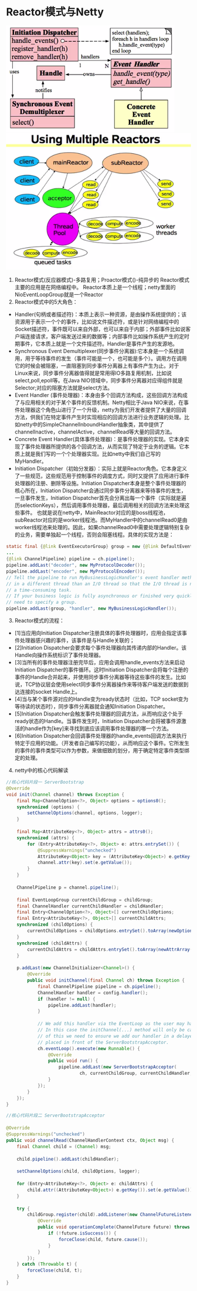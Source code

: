 # Reactor模式与Netty
![image](https://github.com/Miraclelucy/funny-java/blob/master/images/netty04-01.PNG)
![image](https://github.com/Miraclelucy/funny-java/blob/master/images/netty04-02.PNG)
1. Reactor模式(反应器模式)-多路复用；Proactor模式()-纯异步的
Reactor模式主要的应用是在网络编程中。
Reactor本质上是一个线程；netty里面的NioEventLoopGroup就是一个Reactor
2. Reactor模式中的5大角色：
- Handler(句柄或者描述符)：本质上表示一种资源，是由操作系统提供的；该资源用于表示一个个的事件，比如说文件描述符，或是针对网络编程中的Socket描述符，事件既可以来自外部，也可以来自于内部；外部事件比如说客户端连接请求，客户端发送过来的数据等；内部事件比如操作系统产生的定时期事件，它本质上就是一个文件描述符。Handler是事件产生的发源地。
- Synchronous Event Demultiplexer(同步事件分离器):它本身是一个系统调用，用于等待事件的发生（事件可能是一个，也可能是多个）。调用方在调用它的时候会被阻塞，一直阻塞到同步事件分离器上有事件产生为止。对于Linux来说，同步事件分离器值得就是常用得IO多路复用机制，比如说select,poll,epoll等。在Java NIO领域中，同步事件分离器对应得组件就是Selector;对应的阻塞方法就是select方法。
- Event Handler (事件处理器)：本身由多个回调方法构成，这些回调方法构成了与应用相关的对于某个事件的反馈机制。Netty相比于Java NIO来说，在事件处理器这个角色山进行了一个升级，netty为我们开发者提供了大量的回调方法，供我们在特定事件产生时实现相应的回调方法进行业务逻辑的处理。比如netty中的SimpleChannelInboundHandler<HttpObject>抽象类，其中提供了channelInactive，channelActive，channelRead等大量的回调方法。
- Concrete Event Handler(具体事件处理器)：是事件处理器的实现。它本身实现了事件处理器所提供的各个回调方法，从而实现了特定于业务的逻辑。它本质上就是我们写的一个个处理器实现。比如netty中我们自己写的MyHandler。
- Initiation Dispatcher（初始分发器）：实际上就是Reactor角色。它本身定义了一些规范，这些规范用于控制事件的调度方式，同时又提供了应用进行事件处理器的注册、删除等设施。Initiation Dispatcher本身是整个事件处理器的核心所在，Initiation Dispatcher会通过同步事件分离器来等待事件的发生，一旦事件发生，Initiation Dispatcher首先会分离出每一个事件（实际就是遍历selectionKeys），然后调用事件处理器，最后调用相关的回调方法来处理这些事件。 也就是说在netty中，MainReactor对应的是boss线程池，subReactor对应的是worker线程池。而MyHandler中的channelRead0是由worker线程池来处理的。因此，如果channelRead0中需要处理逻辑特别复杂的业务，需要单独起一个线程，否则会阻塞线程。具体的实现方法是：
```java
static final {@link EventExecutorGroup} group = new {@link DefaultEventExecutorGroup}(16);
...
{@link ChannelPipeline} pipeline = ch.pipeline();
pipeline.addLast("decoder", new MyProtocolDecoder());
pipeline.addLast("encoder", new MyProtocolEncoder());
// Tell the pipeline to run MyBusinessLogicHandler's event handler methods
// in a different thread than an I/O thread so that the I/O thread is not blocked by
// a time-consuming task.
// If your business logic is fully asynchronous or finished very quickly, you don't
// need to specify a group.
pipeline.addLast(group, "handler", new MyBusinessLogicHandler());
```
3. Reactor模式的流程：
- [1]当应用向Initiation Dispatcher注册具体的事件处理器时，应用会指定该事件处理器感兴趣的事件，该事件是与Handle关联的；
- [2]Initiation Dispatcher会要求每个事件处理器向其传递内部的Handler。该Handle向操作系统标识了事件处理器。
- [3]当所有的事件处理器注册完毕后，应用会调用handle_events方法来启动Initiation Dispatcher的事件循环。这时Initiation Dispatcher会将每个注册的事件的Handle合并起来，并使用同步事件分离器等待这些事件的发生。比如说，TCP协议层会使用select同步事件分离器操作来等待客户端发送的数据到达连接的socket Handle上。
- [4]当与某个事件源对应的Handle变为ready状态时（比如，TCP socket变为等待读的状态时），同步事件分离器就会通知Initiation Dispatcher。
- [5]Initiation Dispatcher会触发事件处理器的回调方法，从而响应这个处于ready状态的Handle。当事件发生时，Initiation Dispatcher会将被事件源激活的handle作为[key]来寻找到底应该调用事件处理器的哪一个方法。
- [6]Initiation Dispatcher会回调事件处理器的handle_events回调方法来执行特定于应用的功能。（开发者自己编写的功能），从而响应这个事件。它所发生的事件的事件类型可以作为参数，来做细致的划分，用于确定特定事件类型绑定的处理。
4. netty中的核心代码解读
```java
//核心代码片段一 ServerBootstrap
@Override
void init(Channel channel) throws Exception {
    final Map<ChannelOption<?>, Object> options = options0();
    synchronized (options) {
        setChannelOptions(channel, options, logger);
    }

    final Map<AttributeKey<?>, Object> attrs = attrs0();
    synchronized (attrs) {
        for (Entry<AttributeKey<?>, Object> e: attrs.entrySet()) {
            @SuppressWarnings("unchecked")
            AttributeKey<Object> key = (AttributeKey<Object>) e.getKey();
            channel.attr(key).set(e.getValue());
        }
    }

    ChannelPipeline p = channel.pipeline();

    final EventLoopGroup currentChildGroup = childGroup;
    final ChannelHandler currentChildHandler = childHandler;
    final Entry<ChannelOption<?>, Object>[] currentChildOptions;
    final Entry<AttributeKey<?>, Object>[] currentChildAttrs;
    synchronized (childOptions) {
        currentChildOptions = childOptions.entrySet().toArray(newOptionArray(childOptions.size()));
    }
    synchronized (childAttrs) {
        currentChildAttrs = childAttrs.entrySet().toArray(newAttrArray(childAttrs.size()));
    }

    p.addLast(new ChannelInitializer<Channel>() {
        @Override
        public void initChannel(final Channel ch) throws Exception {
            final ChannelPipeline pipeline = ch.pipeline();
            ChannelHandler handler = config.handler();
            if (handler != null) {
                pipeline.addLast(handler);
            }

            // We add this handler via the EventLoop as the user may have used a ChannelInitializer as handler.
            // In this case the initChannel(...) method will only be called after this method returns. Because
            // of this we need to ensure we add our handler in a delayed fashion so all the users handler are
            // placed in front of the ServerBootstrapAcceptor.
            ch.eventLoop().execute(new Runnable() {
                @Override
                public void run() {
                    pipeline.addLast(new ServerBootstrapAcceptor(
                            ch, currentChildGroup, currentChildHandler, currentChildOptions, currentChildAttrs));
                }
            });
        }
    });
}
```
```java
//核心代码片段二 ServerBootstrapAcceptor

@Override
@SuppressWarnings("unchecked")
public void channelRead(ChannelHandlerContext ctx, Object msg) {
    final Channel child = (Channel) msg;

    child.pipeline().addLast(childHandler);

    setChannelOptions(child, childOptions, logger);

    for (Entry<AttributeKey<?>, Object> e: childAttrs) {
        child.attr((AttributeKey<Object>) e.getKey()).set(e.getValue());
    }

    try {
        childGroup.register(child).addListener(new ChannelFutureListener() { //完成了真正的事件处理转移，从boss转到worker
            @Override
            public void operationComplete(ChannelFuture future) throws Exception {
                if (!future.isSuccess()) {
                    forceClose(child, future.cause());
                }
            }
        });
    } catch (Throwable t) {
        forceClose(child, t);
    }
}

```
